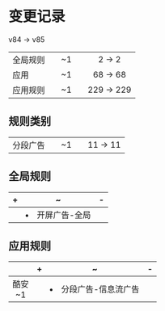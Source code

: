 # 变更记录

v84 -> v85

||||||
|-|:-:|:-:|:-:|:-:|
|全局规则||~1||2 -> 2|
|应用||~1||68 -> 68|
|应用规则||~1||229 -> 229|

## 规则类别

||||||
|-|:-:|:-:|:-:|:-:|
|分段广告||~1||11 -> 11|

## 全局规则

|+|~|-|
|-|-|-|
||<li>开屏广告-全局||

## 应用规则

||+|~|-|
|:-:|-|-|-|
|酷安<br>~1||<li>分段广告-信息流广告||
